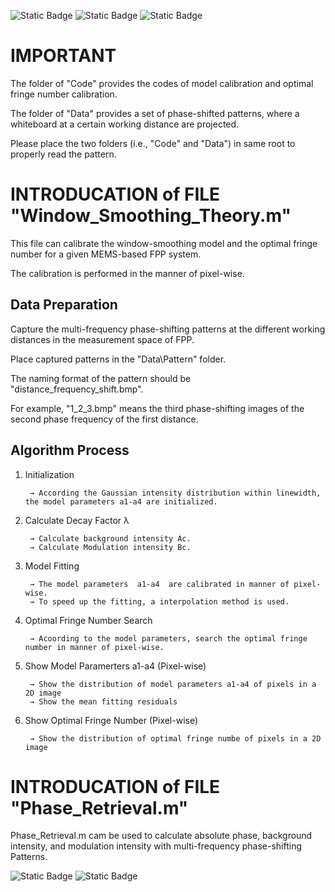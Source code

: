 <img alt="Static Badge" src="https://img.shields.io/badge/Window%20Smoothing%20Model-blue"> <img alt="Static Badge" src="https://img.shields.io/badge/Optimal%20Fringe%20Number%20Calibration-red"> <img alt="Static Badge" src="https://img.shields.io/badge/MEMS%20FPP-green">

# IMPORTANT
The folder of "Code" provides the codes of model calibration and optimal fringe number calibration.

The folder of "Data" provides a set of phase-shifted patterns, where a whiteboard at a certain working distance are projected.

Please place the two folders (i.e., "Code" and "Data") in same root to properly read the pattern.


# INTRODUCATION of FILE "Window_Smoothing_Theory.m"
This file can calibrate the window-smoothing model and the optimal fringe number for a given MEMS-based FPP system.

The calibration is performed in the manner of pixel-wise.

## Data Preparation
Capture the multi-frequency phase-shifting patterns at the different working distances in the measurement space of FPP.

Place captured patterns in the "Data\Pattern\" folder. 

The naming format of the pattern should be "distance_frequency_shift.bmp". 

For example, "1_2_3.bmp" means the third phase-shifting images of the second phase frequency of the first distance.

## Algorithm Process
1) Initialization
   
		→ According the Gaussian intensity distribution within linewidth, the model parameters a1-a4 are initialized.
2) Calculate Decay Factor λ
   
		→ Calculate background intensity Ac. 
		→ Calculate Modulation intensity Bc. 
3) Model Fitting
   
		→ The model parameters  a1-a4  are calibrated in manner of pixel-wise. 
		→ To speed up the fitting, a interpolation method is used.
4) Optimal Fringe Number Search
   
		→ Acoording to the model parameters, search the optimal fringe number in manner of pixel-wise.
5) Show Model Paramerters a1-a4 (Pixel-wise)
    
		→ Show the distribution of model parameters a1-a4 of pixels in a 2D image 
		→ Show the mean fitting residuals
6) Show Optimal Fringe Number (Pixel-wise)
   
		→ Show the distribution of optimal fringe numbe of pixels in a 2D image 


# INTRODUCATION of FILE "Phase_Retrieval.m"
Phase_Retrieval.m cam be used to calculate absolute phase, background intensity, and modulation intensity with multi-frequency phase-shifting Patterns.

<img alt="Static Badge" src="https://img.shields.io/badge/Han%20Min-%40Tsinghua-purple"> <img alt="Static Badge" src="https://img.shields.io/badge/Email%3A-hanm21%40mails.tsinghua.edu.cn-yellow">




